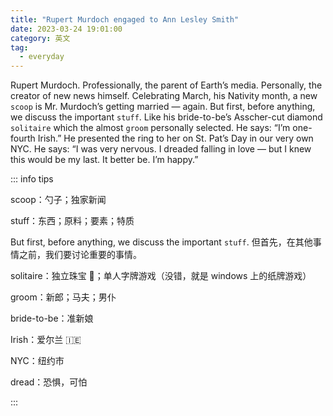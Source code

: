 ```yaml
---
title: "Rupert Murdoch engaged to Ann Lesley Smith"
date: 2023-03-24 19:01:00
category: 英文
tag:
  - everyday
---
```


Rupert Murdoch. Professionally, the parent of Earth’s media. Personally, the creator of new news himself. Celebrating March, his Nativity month, a new `scoop` is Mr. Murdoch’s getting married — again. But first, before anything, we discuss the important `stuff`. Like his bride-to-be’s Asscher-cut diamond `solitaire` which the almost `groom` personally selected. He says: “I’m one-fourth Irish.” He presented the ring to her on St. Pat’s Day in our very own NYC. He says: “I was very nervous. I dreaded falling in love — but I knew this would be my last. It better be. I’m happy.”

::: info tips

scoop：勺子；独家新闻

stuff：东西；原料；要素；特质

But first, before anything, we discuss the important `stuff`. 但首先，在其他事情之前，我们要讨论重要的事情。

solitaire：独立珠宝 💎；单人字牌游戏（没错，就是 windows 上的纸牌游戏）

groom：新郎；马夫；男仆

bride-to-be：准新娘

Irish：爱尔兰 🇮🇪

NYC：纽约市

dread：恐惧，可怕

:::
